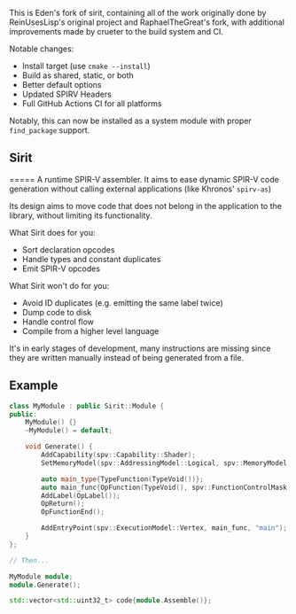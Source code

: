 This is Eden's fork of sirit, containing all of the work originally done by ReinUsesLisp's original project and RaphaelTheGreat's fork, with additional improvements made by crueter to the build system and CI.

Notable changes:
- Install target (use `cmake --install`)
- Build as shared, static, or both
- Better default options
- Updated SPIRV Headers
- Full GitHub Actions CI for all platforms

Notably, this can now be installed as a system module with proper `find_package` support.

## Sirit

=====
A runtime SPIR-V assembler. It aims to ease dynamic SPIR-V code generation
without calling external applications (like Khronos' `spirv-as`)

Its design aims to move code that does not belong in the application to the
library, without limiting its functionality.

What Sirit does for you:
* Sort declaration opcodes
* Handle types and constant duplicates
* Emit SPIR-V opcodes

What Sirit won't do for you:
* Avoid ID duplicates (e.g. emitting the same label twice)
* Dump code to disk
* Handle control flow
* Compile from a higher level language


It's in early stages of development, many instructions are missing since
they are written manually instead of being generated from a file.

Example
-------

```cpp
class MyModule : public Sirit::Module {
public:
    MyModule() {}
    ~MyModule() = default;

    void Generate() {
        AddCapability(spv::Capability::Shader);
        SetMemoryModel(spv::AddressingModel::Logical, spv::MemoryModel::GLSL450);

        auto main_type{TypeFunction(TypeVoid())};
        auto main_func{OpFunction(TypeVoid(), spv::FunctionControlMask::MaskNone, main_type)};
        AddLabel(OpLabel());
        OpReturn();
        OpFunctionEnd();

        AddEntryPoint(spv::ExecutionModel::Vertex, main_func, "main");
    }
};

// Then...

MyModule module;
module.Generate();

std::vector<std::uint32_t> code{module.Assemble()};
```
